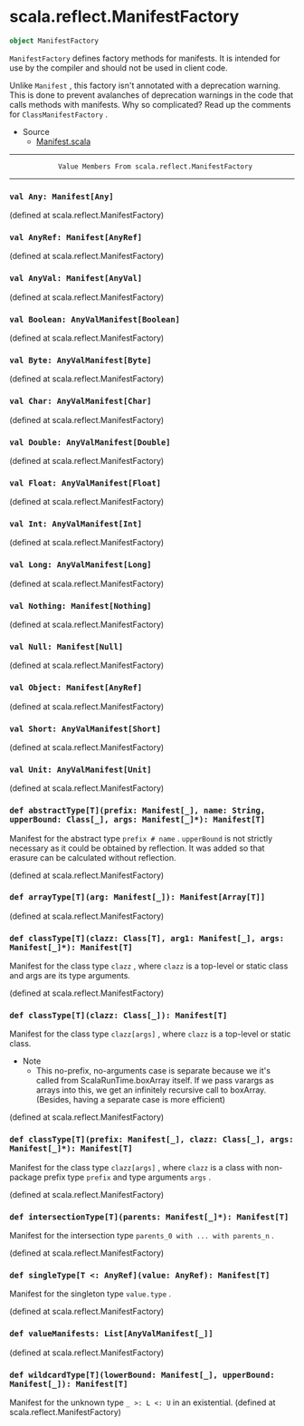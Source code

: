 
#                        scala.reflect.ManifestFactory                        #

```scala
object ManifestFactory
```

 `ManifestFactory` defines factory methods for manifests. It is intended for use
by the compiler and should not be used in client code.

Unlike `Manifest` , this factory isn't annotated with a deprecation warning.
This is done to prevent avalanches of deprecation warnings in the code that
calls methods with manifests. Why so complicated? Read up the comments for
 `ClassManifestFactory` .

* Source
  * [Manifest.scala](https://github.com/scala/scala/tree/6d09a1ba5f/src/library/scala/reflect/Manifest.scala#L1)


--------------------------------------------------------------------------------
                Value Members From scala.reflect.ManifestFactory
--------------------------------------------------------------------------------


### `val Any: Manifest[Any]`                                                 ###

(defined at scala.reflect.ManifestFactory)


### `val AnyRef: Manifest[AnyRef]`                                           ###

(defined at scala.reflect.ManifestFactory)


### `val AnyVal: Manifest[AnyVal]`                                           ###

(defined at scala.reflect.ManifestFactory)


### `val Boolean: AnyValManifest[Boolean]`                                   ###

(defined at scala.reflect.ManifestFactory)


### `val Byte: AnyValManifest[Byte]`                                         ###

(defined at scala.reflect.ManifestFactory)


### `val Char: AnyValManifest[Char]`                                         ###

(defined at scala.reflect.ManifestFactory)


### `val Double: AnyValManifest[Double]`                                     ###

(defined at scala.reflect.ManifestFactory)


### `val Float: AnyValManifest[Float]`                                       ###

(defined at scala.reflect.ManifestFactory)


### `val Int: AnyValManifest[Int]`                                           ###

(defined at scala.reflect.ManifestFactory)


### `val Long: AnyValManifest[Long]`                                         ###

(defined at scala.reflect.ManifestFactory)


### `val Nothing: Manifest[Nothing]`                                         ###

(defined at scala.reflect.ManifestFactory)


### `val Null: Manifest[Null]`                                               ###

(defined at scala.reflect.ManifestFactory)


### `val Object: Manifest[AnyRef]`                                           ###

(defined at scala.reflect.ManifestFactory)


### `val Short: AnyValManifest[Short]`                                       ###

(defined at scala.reflect.ManifestFactory)


### `val Unit: AnyValManifest[Unit]`                                         ###

(defined at scala.reflect.ManifestFactory)


### `def abstractType[T](prefix: Manifest[_], name: String, upperBound: Class[_], args: Manifest[_]*): Manifest[T]` ###

Manifest for the abstract type `prefix # name` . `upperBound` is not strictly
necessary as it could be obtained by reflection. It was added so that erasure
can be calculated without reflection.

(defined at scala.reflect.ManifestFactory)


### `def arrayType[T](arg: Manifest[_]): Manifest[Array[T]]`                 ###

(defined at scala.reflect.ManifestFactory)


### `def classType[T](clazz: Class[T], arg1: Manifest[_], args: Manifest[_]*): Manifest[T]` ###

Manifest for the class type `clazz` , where `clazz` is a top-level or static
class and args are its type arguments.

(defined at scala.reflect.ManifestFactory)


### `def classType[T](clazz: Class[_]): Manifest[T]`                         ###

Manifest for the class type `clazz[args]` , where `clazz` is a top-level or
static class.

* Note
  * This no-prefix, no-arguments case is separate because we it's called from
    ScalaRunTime.boxArray itself. If we pass varargs as arrays into this, we get
    an infinitely recursive call to boxArray. (Besides, having a separate case
    is more efficient)

(defined at scala.reflect.ManifestFactory)


### `def classType[T](prefix: Manifest[_], clazz: Class[_], args: Manifest[_]*): Manifest[T]` ###

Manifest for the class type `clazz[args]` , where `clazz` is a class with
non-package prefix type `prefix` and type arguments `args` .

(defined at scala.reflect.ManifestFactory)


### `def intersectionType[T](parents: Manifest[_]*): Manifest[T]`            ###

Manifest for the intersection type `parents_0 with ... with parents_n` .

(defined at scala.reflect.ManifestFactory)


### `def singleType[T <: AnyRef](value: AnyRef): Manifest[T]`                ###

Manifest for the singleton type `value.type` .

(defined at scala.reflect.ManifestFactory)


### `def valueManifests: List[AnyValManifest[_]]`                            ###

(defined at scala.reflect.ManifestFactory)


### `def wildcardType[T](lowerBound: Manifest[_], upperBound: Manifest[_]): Manifest[T]` ###

Manifest for the unknown type `_ >: L <: U` in an existential.
(defined at scala.reflect.ManifestFactory)
